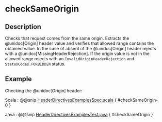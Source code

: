 # checkSameOrigin

## Description

Checks that request comes from the same origin. Extracts the @unidoc[Origin] header value and verifies that allowed range
contains the obtained value. In the case of absent of the @unidoc[Origin] header rejects with a @unidoc[MissingHeaderRejection].
If the origin value is not in the allowed range rejects with an `InvalidOriginHeaderRejection`
and `StatusCodes.FORBIDDEN` status.

## Example

Checking the @unidoc[Origin] header:

Scala
:  @@snip [HeaderDirectivesExamplesSpec.scala]($test$/scala/docs/http/scaladsl/server/directives/HeaderDirectivesExamplesSpec.scala) { #checkSameOrigin-0 }

Java
:  @@snip [HeaderDirectivesExamplesTest.java]($test$/java/docs/http/javadsl/server/directives/HeaderDirectivesExamplesTest.java) { #checkSameOrigin }
